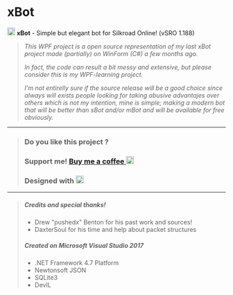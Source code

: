 # xBot
<img src="https://1.bp.blogspot.com/-C9g73Lled-8/XSbNNtzCyII/AAAAAAAAA8o/Ho6JXt8pdygdjGwEJ_YCXCQye8HngxrFQCLcBGAs/s500-c/icon.ic" width="18" height="18"> **xBot** - Simple but elegant bot for Silkroad Online! (vSRO 1.188)

> *This WPF project is a open source representation of my last xBot project made (partially) on WinForm (C#) a few months ago.*
> 
> *In fact, the code can result a bit messy and extensive, but please consider this is my WPF-learning project.*
> 
> *I'm not entirelly sure if the source release will be a good choice since always will exists people looking for taking abusive advantajes over others which is not my intention, mine is simple; making a modern bot that will be better than sBot and/or mBot and will be available for free obviously.* 

---
> ### Do you like this project ? 
> ### Support me! [Buy me a coffee <img src="https://twemoji.maxcdn.com/2/72x72/2615.png" width="18" height="18">](https://www.buymeacoffee.com/JellyBitz "Coffee <3")
> 
> ### Designed with [<img title="Yes, Code!" src="https://twemoji.maxcdn.com/2/72x72/1f499.png" width="18" height="18">](#)

---
> ##### Credits and special thanks!
> - Drew "pushedx" Benton for his past work and sources!
> - DaxterSoul for his time and help about packet structures
>
> ##### Created on Microsoft Visual Studio 2017
> - .NET Framework 4.7 Platform
> - Newtonsoft JSON
> - SQLite3
> - DevIL